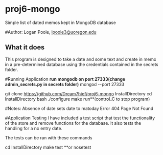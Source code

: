 # proj6-mongo
Simple list of dated memos kept in MongoDB database

#Author:
Logan Poole, lpoole3@uoregon.edu

## What it does
This program is designed to take a date and some text and create in memo in a pre-determined database using the credentials contained in the secrets folder. 


#Running Application
**run mongodb on port 27333(change admin_secrets.py in secrets folder)**
mongod --port 27333

git clone https://github.com/Dream7hief/proj6-mongo InstallDirectory
cd InstallDirectory
bash ./configure
make run**(control_C to stop program)

#Notes:
Absence of date sets date to matoday
Error 404 Page Not Found

#Application Testing
I have included a test script that test the functionality of the store and remove functions for the database. It also tests the handling for a no entry date.

The tests can be ran with these commands

cd InstallDirectory
make test **or
nosetest